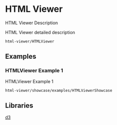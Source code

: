 # HTML Viewer

HTML Viewer Description

HTML Viewer detailed description

```element
html-viewer/HTMLViewer
```

## Examples

### HTMLViewer Example 1

HTMLViewer Example 1

```
html-viewer/showcase/examples/HTMLViewerShowcase
```

## Libraries

[d3](https://www.npmjs.com/package/d3)
